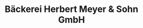 ---
title: "Bäckerei Herbert Meyer & Sohn GmbH"
url: /mueden-aller/baeckerei-herbert-meyer-und-sohn-gmbh/
shop: Bäckerei
---